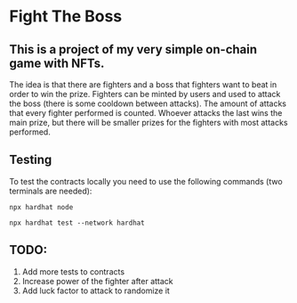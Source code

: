 # Fight The Boss

## This is a project of my very simple on-chain game with NFTs.

The idea is that there are fighters and a boss that fighters want to beat in order to win the prize. 
Fighters can be minted by users and used to attack the boss (there is some cooldown between attacks).
The amount of attacks that every fighter performed is counted.
Whoever attacks the last wins the main prize, but there will be smaller prizes for the fighters with most attacks performed.

## Testing 
To test the contracts locally you need to use the following commands (two terminals are needed):
```
npx hardhat node

npx hardhat test --network hardhat
```

## TODO:
1. Add more tests to contracts
2. Increase power of the fighter after attack
3. Add luck factor to attack to randomize it